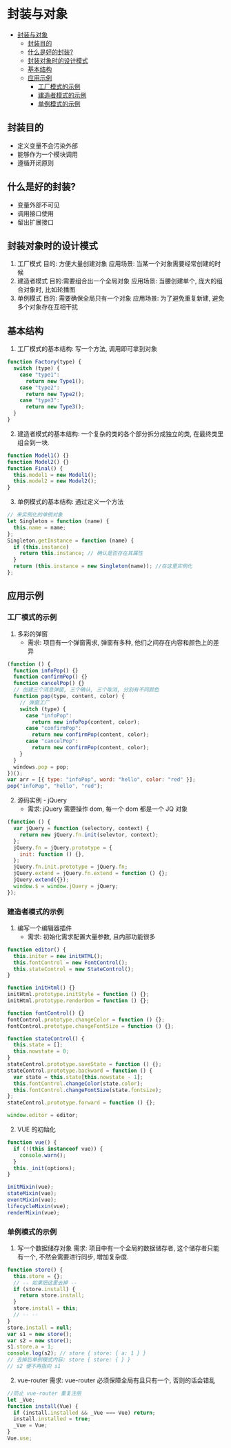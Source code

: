 # 封装与对象

- [封装与对象](#封装与对象)
  - [封装目的](#封装目的)
  - [什么是好的封装?](#什么是好的封装)
  - [封装对象时的设计模式](#封装对象时的设计模式)
  - [基本结构](#基本结构)
  - [应用示例](#应用示例)
    - [工厂模式的示例](#工厂模式的示例)
    - [建造者模式的示例](#建造者模式的示例)
    - [单例模式的示例](#单例模式的示例)

## 封装目的

- 定义变量不会污染外部
- 能够作为一个模块调用
- 遵循开闭原则

## 什么是好的封装?

- 变量外部不可见
- 调用接口使用
- 留出扩展接口

## 封装对象时的设计模式

1. 工厂模式
   目的: 方便大量创建对象
   应用场景: 当某一个对象需要经常创建的时候
2. 建造者模式
   目的:需要组合出一个全局对象
   应用场景: 当腰创建单个, 庞大的组合对象时, 比如轮播图
3. 单例模式
   目的: 需要确保全局只有一个对象
   应用场景: 为了避免重复新建, 避免多个对象存在互相干扰

## 基本结构

1. 工厂模式的基本结构: 写一个方法, 调用即可拿到对象

```js
function Factory(type) {
  switch (type) {
    case "type1":
      return new Type1();
    case "type2":
      return new Type2();
    case "type3":
      return new Type3();
  }
}
```

2. 建造者模式的基本结构: 一个复杂的类的各个部分拆分成独立的类, 在最终类里组合到一块.

```js
function Model1() {}
function Model2() {}
function Final() {
  this.model1 = new Model1();
  this.model2 = new Model2();
}
```

3. 单例模式的基本结构: 通过定义一个方法

```js
// 来实例化的单例对象
let Singleton = function (name) {
  this.name = name;
};
Singleton.getInstance = function (name) {
  if (this.instance)
    return this.instance; // 确认是否存在其属性
  }
  return (this.instance = new Singleton(name)); //在这里实例化
};
```

## 应用示例

### 工厂模式的示例

1.  多彩的弹窗
    - 需求: 项目有一个弹窗需求, 弹窗有多种, 他们之间存在内容和颜色上的差异

```js
(function () {
  function infoPop() {}
  function confirmPop() {}
  function cancelPop() {}
  // 创建三个消息弹窗, 三个确认, 三个取消, 分别有不同颜色
  function pop(type, content, color) {
    // 弹窗工厂
    switch (type) {
      case "infoPop":
        return new infoPop(content, color);
      case "confirmPop":
        return new confirmPop(content, color);
      case "cancelPop":
        return new confirmPop(content, color);
    }
  }
  windows.pop = pop;
})();
var arr = [{ type: "infoPop", word: "hello", color: "red" }];
pop("infoPop", "hello", "red");
```

2.  源码实例 - jQuery
    - 需求: jQuery 需要操作 dom, 每一个 dom 都是一个 JQ 对象

```js
(function () {
  var jQuery = function (selectory, context) {
    return new jQuery.fn.init(selevtor, context);
  };
  jQuery.fn = jQuery.prototype = {
    init: function () {},
  };
  jQuery.fn.init.prototype = jQuery.fn;
  jQuery.extend = jQuery.fn.extend = function () {};
  jQuery.extend({});
  window.$ = window.jQuery = jQuery;
});
```

### 建造者模式的示例

1. 编写一个编辑器插件
   - 需求: 初始化需求配置大量参数, 且内部功能很多

```js
function editor() {
  this.initer = new initHTML();
  this.fontControl = new FontControl();
  this.stateControl = new StateControl();
}

function initHtml() {}
initHtml.prototype.initStyle = function () {};
initHtml.prototype.renderDom = function () {};

function fontControl() {}
fontControl.prototype.changeColor = function () {};
fontControl.prototype.changeFontSize = function () {};

function stateControl() {
  this.state = [];
  this.nowstate = 0;
}
stateControl.prototype.saveState = function () {};
stateControl.prototype.backward = function () {
  var state = this.state[this.nowstate - 1];
  this.fontControl.changeColor(state.color);
  this.fontControl.changeFontSize(state.fontsize);
};
stateControl.prototype.forward = function () {};

window.editor = editor;
```

2. VUE 的初始化

```js
function vue() {
  if (!(this instanceof vue)) {
    console.warn();
  }
  this._init(options);
}

initMixin(vue);
stateMixin(vue);
eventMixin(vue);
lifecycleMixin(vue);
renderMixin(vue);
```

### 单例模式的示例

1. 写一个数据储存对象
   需求: 项目中有一个全局的数据储存者, 这个储存者只能有一个, 不然会需要进行同步, 增加复杂度.

```js
function store() {
  this.store = {};
  // -- 如果把这里去掉 --
  if (store.install) {
    return store.install;
  }
  store.install = this;
  // -- --
}
store.install = null;
var s1 = new store();
var s2 = new store();
s1.store.a = 1;
console.log(s2); // store { store: { a: 1 } }
// 去掉后单例模式内容: store { store: { } }
// s2 便不再指向 s1
```

2. vue-router
   需求: vue-router 必须保障全局有且只有一个, 否则的话会错乱

```js
//防止 vue-router 重复注册
let _Vue;
function install(Vue) {
  if (install.installed && _Vue === Vue) return;
  install.installed = true;
  _Vue = Vue;
}
Vue.use;
```
